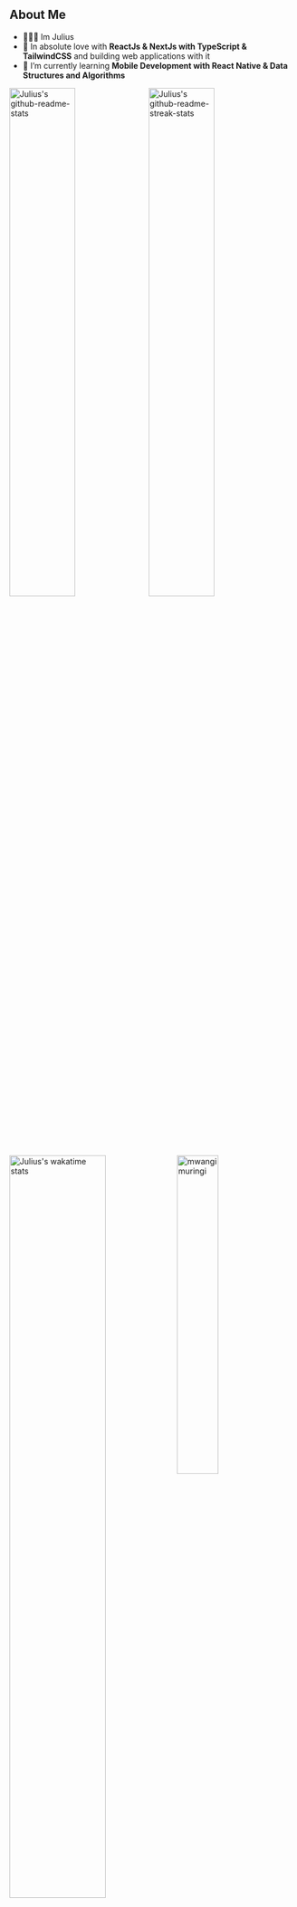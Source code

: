 
<h2>About Me</h2>
  
- 👩🏻‍💻 Im Julius
- 🏃 In absolute love with **ReactJs & NextJs with TypeScript & TailwindCSS** and building web applications with it
- 📖 I’m currently learning **Mobile Development with React Native & Data Structures and Algorithms**

<!-- Holopin Profile -->

<p>
  <img src="https://github-readme-stats-kv.vercel.app/api?username=mwangimuringi&theme=github_dark&show_icons=true&count_private=true&hide_border=true"  width="48%" alt="Julius's github-readme-stats"/>
  <img src="https://github-readme-streak-stats-kv.vercel.app?user=mwangimuringi&theme=tokyonight_duo&hide_border=true" width="48%" alt="Julius's github-readme-streak-stats"/>
</p>

<p>
  <img width="58%" align="top" src="https://github-readme-stats.vercel.app/api/wakatime?username=mwangimuringi&theme=github_dark&hide_border=true&layout=compact&langs_count=6&v=2&range=last_7_days&cache_bust=true" alt="Julius's wakatime stats"/>
  <img width="38%" src="https://github-readme-stats-kv.vercel.app/api/top-langs?username=mwangimuringi&show_icons=true&theme=github_dark&locale=en&layout=compact&hide_border=true" alt="mwangimuringi" />
</p>

<h2></h2>

<!-- Activity Graph -->
<p align="center">
    <img src="https://github-readme-activity-graph-kv.vercel.app/graph?username=mwangimuringi&theme=react-dark&color=38bdf8&line=38bdf8&hide_border=true&hide_title=false&area=true" width="100%" alt="activity graph">
</p>

<p align="center">
  <img src="https://github-profile-summary-cards.vercel.app/api/cards/profile-details?username=mwangimuringi&theme=tokyonight&hide_border=true"  width="64%" alt="mwangimuringi profile-details"/>
    <img src="http://github-profile-summary-cards.vercel.app/api/cards/stats?username=mwangimuringi&theme=tokyonight"  width="31%" alt="mwangimuringi github stats"/>
</p>

<p align="center"> <img src="https://komarev.com/ghpvc/?username=mwangimuringi&label=Profile%20views&color=0ea5e9&style=flat" alt="mwangimuringi" /> </p>
